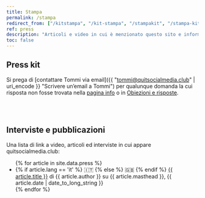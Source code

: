 ```yaml
---
title: Stampa
permalink: /stampa
redirect_from: ["/kitstampa", "/kit-stampa", "/stampakit", "/stampa-kit", "/it/press", "/press-it", "/it/press-kit"]
ref: press
description: "Articoli e video in cui è menzionato questo sito e informazioni per giornalisti interessati a raccontare di quitsocialmedia.club"
toc: false
---
```

## Press kit

Si prega di [contattare Tommi via email]({{ "tommi@quitsocialmedia.club" | uri_encode }} "Scrivere un’email a Tommi") per qualunque domanda la cui risposta non fosse trovata nella [pagina info](/info "Informazioni su quitsocialmedia.club") o in [Obiezioni e risposte](/it/faq "Obiezioni e risposte").

<br>
<br>

## Interviste e pubblicazioni

Una lista di link a video, articoli ed interviste in cui appare quitsocialmedia.club:

<ul>
	{% for article in site.data.press %}
		<li>
			{% if article.lang == 'it' %}
				🇮🇹 
			{% else %}
				🇬🇧 
			{% endif %}
			<a href="{{ article.url }}" rel="noopener noreferrer" target="_blank" title="{{ article.title }}">{{ article.title }}</a> di {{ article.author }} su {{ article.masthead }}, {{ article.date | date_to_long_string }}
		</li>
	{% endfor %}
</ul>
